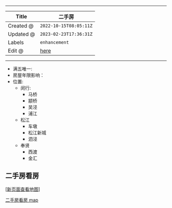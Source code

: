 -----

| Title     | 二手房                                            |
| --------- | ---------------------------------------------- |
| Created @ | `2022-10-15T08:05:11Z`                         |
| Updated @ | `2023-02-23T17:36:31Z`                         |
| Labels    | `enhancement`                                  |
| Edit @    | [here](https://github.com/junxnone/F/issues/5) |

-----

  - 满五唯一:
  - 房屋年限影响：
  - 位置:
      - 闵行:
          - 马桥
          - 颛桥
          - 吴泾
          - 浦江
      - 松江
          - 车墩
          - 松江新城
          - 泗泾
      - 奉贤
          - 西渡
          - 金汇

## 二手房看房

\[[新页面查看地图](https://junxnone.github.io/fmap/mp/2sf)\]

[二手房看房
map](https://junxnone.github.io/fmap/mp/2sf ":include :type=iframe width=100% height=1200px")
